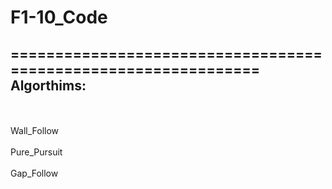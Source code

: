 # F1-10_Code
===============================================================
  Algorthims:
  ---------------------------------------------------
<br>
<br>
    Wall_Follow
<br>
<br>
    Pure_Pursuit
<br>
<br>
    Gap_Follow
<br>
